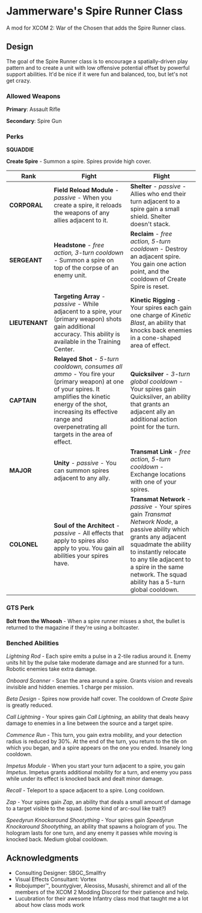# Jammerware's Spire Runner Class
A mod for XCOM 2: War of the Chosen that adds the Spire Runner class.

## Design
The goal of the Spire Runner class is to encourage a spatially-driven play pattern and to create a unit with low offensive potential offset by powerful support abilities. It'd be nice if it were fun and balanced, too, but let's not get crazy.

### Allowed Weapons
**Primary**: Assault Rifle

**Secondary**: Spire Gun

### Perks

**SQUADDIE**

**Create Spire** - Summon a spire. Spires provide high cover.

| Rank | Fight | Flight |
| ---- | ----- | ------ |
| **CORPORAL** | **Field Reload Module** - *passive* - When you create a spire, it reloads the weapons of any allies adjacent to it. | **Shelter** - *passive* - Allies who end their turn adjacent to a spire gain a small shield. Shelter doesn't stack. |
| **SERGEANT** | **Headstone** - *free action, 3-turn cooldown* - Summon a spire on top of the corpse of an enemy unit. | **Reclaim** - *free action, 5-turn cooldown* - Destroy an adjacent spire. You gain one action point, and the cooldown of Create Spire is reset.  |
| **LIEUTENANT** | **Targeting Array** - *passive* - While adjacent to a spire, your (primary weapon) shots gain additional accuracy. This ability is available in the Training Center. | **Kinetic Rigging** - Your spires each gain one charge of *Kinetic Blast*, an ability that knocks back enemies in a cone-shaped area of effect. |
| **CAPTAIN** | **Relayed Shot** - *5-turn cooldown, consumes all ammo* - You fire your (primary weapon) at one of your spires. It amplifies the kinetic energy of the shot, increasing its effective range and overpenetrating all targets in the area of effect. | **Quicksilver** - *3-turn global cooldown* - Your spires gain Quicksilver, an ability that grants an adjacent ally an additional action point for the turn. |
| **MAJOR** | **Unity** - *passive* - You can summon spires adjacent to any ally. | **Transmat Link** - *free action, 5-turn cooldown* - Exchange locations with one of your spires. |
| **COLONEL** | **Soul of the Architect** - *passive* - All effects that apply to spires also apply to you. You gain all abilities your spires have. | **Transmat Network** - *passive* - Your spires gain *Transmat Network Node*, a passive ability which grants any adjacent squadmate the ability to instantly relocate to any tile adjacent to a spire in the same network. The squad ability has a 5-turn global cooldown. |

### GTS Perk
**Bolt from the Whoosh** - When a spire runner misses a shot, the bullet is returned to the magazine if they're using a boltcaster.

### Benched Abilities

*Lightning Rod* - Each spire emits a pulse in a 2-tile radius around it. Enemy units hit by the pulse take moderate damage and are stunned for a turn. Robotic enemies take extra damage.

*Onboard Scanner* - Scan the area around a spire. Grants vision and reveals invisible and hidden enemies. 1 charge per mission.

*Beta Design* - Spires now provide half cover. The cooldown of *Create Spire* is greatly reduced.

*Call Lightning* - Your spires gain *Call Lightning*, an ability that deals heavy damage to enemies in a line between the source and a target spire.

*Commence Run* - This turn, you gain extra mobility, and your detection radius is reduced by 30%. At the end of the turn, you return to the tile on which you began, and a spire appears on the one you ended. Insanely long cooldown.

*Impetus Module* - When you start your turn adjacent to a spire, you gain *Impetus*. Impetus grants additional mobility for a turn, and enemy you pass while under its effect is knocked back and dealt minor damage.

*Recall* - Teleport to a space adjacent to a spire. Long cooldown.

*Zap* - Your spires gain *Zap*, an ability that deals a small amount of damage to a target visible to the squad. (some kind of arc-soul like trait?)

*Speedyrun Knockaround Shootything* - Your spires gain *Speedyrun Knockaround Shootything*, an ability that spawns a hologram of you. The hologram lasts for one turn, and any enemy it passes while moving is knocked back. Medium global cooldown.

## Acknowledgments
- Consulting Designer: SBGC_Smallfry
- Visual Effects Consultant: Vortex
- Robojumper™, bountygiver, Aleosiss, Musashi, shiremct and all of the members of the XCOM 2 Modding Discord for their patience and help.
- Lucubration for their awesome Infantry class mod that taught me a lot about how class mods work